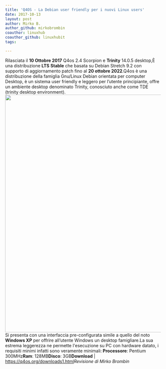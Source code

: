 ```yaml
---
title: 'Q4OS - La Debian user friendly per i nuovi Linux users'
date: 2017-10-13
layout: post
author: Mirko B.
author_github: mirkobrombin
coauthor: linuxhub
coauthor_github: linuxhubit
tags:

---
```

Rilasciata il <strong>10 Ottobre 2017</strong> Q4os 2.4 Scorpion e <strong>Trinity</strong> 14.0.5 desktop,È una distribuzione <strong>LTS</strong> <strong>Stable</strong> che basata su Debian Stretch 9.2 con supporto di aggiornamento patch fino al <strong>20 ottobre 2022</strong>.Q4os è una distribuzione della famiglia Gnu/Linux Debian orientata per computer Desktop, è un sistema user friendly e leggero per l’utente principiante, offre un ambiente desktop denominato Trinity, conosciuto anche come TDE (trinity desktop environment).<img class="aligncenter size-full wp-image-2249 size-full wp-image-185" src="https://linuxhub.it/wordpress/wp-content/uploads/2017/10/image2.jpg" alt="" width="1152" height="768" />Si presenta con una interfaccia pre-configurata simile a quello del noto <strong>Windows XP</strong> per offrire all’utente Windows un desktop famigliare.La sua estrema leggerezza ne permette l'esecuzione su PC con hardware datato, i requisiti minimi infatti sono veramente minimali:<strong> Processore</strong>: Pentium 300MHz<strong>Ram</strong>: 128MB<strong>Disco</strong>: 3GB<strong>Download</strong> |<a href="https://q4os.org/downloads1.html"> https://q4os.org/downloads1.html</a><em>Revisione di Mirko Brombin</em>